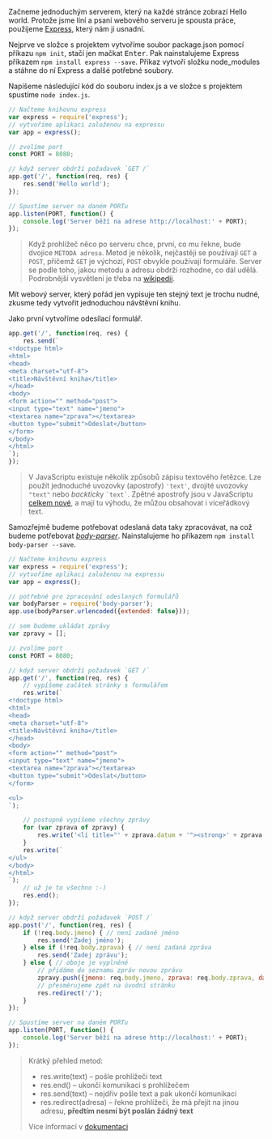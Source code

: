Začneme jednoduchým serverem, který na každé stránce zobrazí Hello world. Protože jsme líní a psaní webového serveru je spousta práce, použijeme [Express](http://expressjs.com/), který nám ji usnadní.

Nejprve ve složce s projektem vytvoříme soubor package.json pomocí příkazu `npm init`, stačí jen mačkat <kbd>Enter</kbd>. Pak nainstalujeme Express příkazem `npm install express --save`. Příkaz vytvoří složku node_modules a stáhne do ní Express a dalšé potřebné soubory.

Napíšeme následující kód do souboru index.js a ve složce s projektem spustíme `node index.js`.

```javascript
// Načteme knihovnu express
var express = require('express');
// vytvoříme aplikaci založenou na expressu
var app = express();

// zvolíme port
const PORT = 8080;

// když server obdrží požadavek `GET /`
app.get('/', function(req, res) {
	res.send('Hello world');
});

// Spustíme server na daném PORTu
app.listen(PORT, function() {
	console.log('Server běží na adrese http://localhost:' + PORT);
});
```

> Když prohlížeč něco po serveru chce, první, co mu řekne, bude dvojice `METODA adresa`. Metod je několik, nejčastěji se používají `GET` a `POST`, přičemž `GET` je výchozí, `POST` obvykle používají formuláře. Server se podle toho, jakou metodu a adresu obdrží rozhodne, co dál udělá. Podrobnější  vysvětlení je třeba na [wikipedii](https://cs.wikipedia.org/wiki/Hypertext_Transfer_Protocol#.C4.8Cinnost_protokolu).

Mít webový server, který pořád jen vypisuje ten stejný text je trochu nudné, zkusme tedy vytvořit jednoduchou návštěvní knihu.

Jako první vytvoříme odesílací formulář.

```javascript
app.get('/', function(req, res) {
	res.send(`
<!doctype html>
<html>
<head>
<meta charset="utf-8">
<title>Návštěvní kniha</title>
</head>
<body>
<form action="" method="post">
<input type="text" name="jmeno">
<textarea name="zprava"></textarea>
<button type="submit">Odeslat</button>
</form>
</body>
</html>
`);
});
```

> V JavaScriptu existuje několik způsobů zápisu textového řetězce. Lze použít jednoduché uvozovky (apostrofy) `'text'`, dvojité uvozovky `"text"` nebo *backtick*y `` `text` ``. Zpětné apostrofy jsou v JavaScriptu [celkem nové](https://developer.mozilla.org/en-US/docs/Web/JavaScript/Reference/template_strings#Browser_compatibility), a mají tu výhodu, že můžou obsahovat i víceřádkový text.

Samozřejmě budeme potřebovat odeslaná data taky zpracovávat, na což budeme potřebovat *[body-parser](https://www.npmjs.com/package/body-parser)*. Nainstalujeme ho příkazem `npm install body-parser --save`.

```javascript
// Načteme knihovnu express
var express = require('express');
// vytvoříme aplikaci založenou na expressu
var app = express();

// potřebné pro zpracování odeslaných formulářů
var bodyParser = require('body-parser');
app.use(bodyParser.urlencoded({extended: false}));

// sem budeme ukládat zprávy
var zpravy = [];

// zvolíme port
const PORT = 8080;

// když server obdrží požadavek `GET /`
app.get('/', function(req, res) {
	// vypíšeme začátek stránky s formulářem
	res.write(`
<!doctype html>
<html>
<head>
<meta charset="utf-8">
<title>Návštěvní kniha</title>
</head>
<body>
<form action="" method="post">
<input type="text" name="jmeno">
<textarea name="zprava"></textarea>
<button type="submit">Odeslat</button>
</form>

<ul>
`);

	// postupně vypíšeme všechny zprávy
	for (var zprava of zpravy) {
		res.write('<li title="' + zprava.datum + '"><strong>' + zprava.jmeno + '</strong> ' + zprava.zprava + '</li>');
	}
	res.write(`
</ul>
</body>
</html>
`);
	// už je to všechno :-)
	res.end();
});

// když server obdrží požadavek `POST /`
app.post('/', function(req, res) {
	if (!req.body.jmeno) { // není zadané jméno
		res.send('Zadej jméno');
	} else if (!req.body.zprava) { // není zadaná zpráva
		res.send('Zadej zprávu');
	} else { // oboje je vyplněné
		// přidáme do seznamu zpráv novou zprávu
		zpravy.push({jmeno: req.body.jmeno, zprava: req.body.zprava, datum: new Date()});
		// přesměrujeme zpět na úvodní stránku
		res.redirect('/');
	}
});

// Spustíme server na daném PORTu
app.listen(PORT, function() {
	console.log('Server běží na adrese http://localhost:' + PORT);
});
```

> Krátký přehled metod:
>
> * res.write(text) – pošle prohlížeči text
> * res.end() – ukončí komunikaci s prohlížečem
> * res.send(text) – nejdřív pošle text a pak ukončí komunikaci
> * res.redirect(adresa) – řekne prohlížeči, že má přejít na jinou adresu, **předtím nesmí být poslán žádný text**
>
> Více informací v [dokumentaci](http://expressjs.com/4x/api.html#res)
